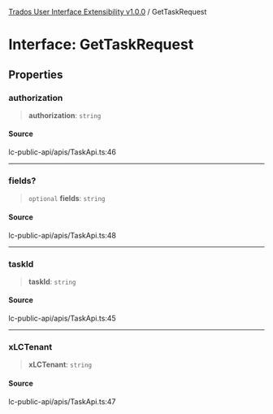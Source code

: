 [Trados User Interface Extensibility v1.0.0](../wiki/globals) / GetTaskRequest

# Interface: GetTaskRequest

## Properties

### authorization

> **authorization**: `string`

#### Source

lc-public-api/apis/TaskApi.ts:46

***

### fields?

> `optional` **fields**: `string`

#### Source

lc-public-api/apis/TaskApi.ts:48

***

### taskId

> **taskId**: `string`

#### Source

lc-public-api/apis/TaskApi.ts:45

***

### xLCTenant

> **xLCTenant**: `string`

#### Source

lc-public-api/apis/TaskApi.ts:47
